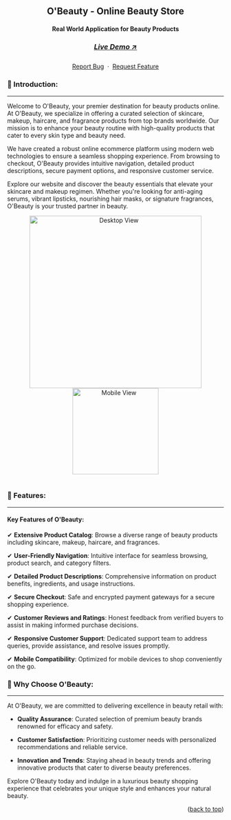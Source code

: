 <a name="readme-top"></a>

<!-- -------------------------------------------------------------------------- -->
<!-- HEADING STUFF  -->
<div align="center">
  <h2>O'Beauty - Online Beauty Store</h2>
  <h4>Real World Application for Beauty Products</h4>
  <h3> 
    <a href='https://o-beauty-store-app.vercel.app/', target='_blank'>
      <h5>Live Demo ↗</h5>
    </a>
  </h3>
  <p align="center">
    <a href="https://github.com/your-username/O-Beauty/issues">Report Bug</a>
    &nbsp;·&nbsp;
    <a href="https://github.com/your-username/O-Beauty/issues">Request Feature</a>
  </p>
</div>

<!-- -------------------------------------------------------------------------- -->

### 👋 Introduction:

---

Welcome to O'Beauty, your premier destination for beauty products online. At O'Beauty, we specialize in offering a curated selection of skincare, makeup, haircare, and fragrance products from top brands worldwide. Our mission is to enhance your beauty routine with high-quality products that cater to every skin type and beauty need.

We have created a robust online ecommerce platform using modern web technologies to ensure a seamless shopping experience. From browsing to checkout, O'Beauty provides intuitive navigation, detailed product descriptions, secure payment options, and responsive customer service.

Explore our website and discover the beauty essentials that elevate your skincare and makeup regimen. Whether you're looking for anti-aging serums, vibrant lipsticks, nourishing hair masks, or signature fragrances, O'Beauty is your trusted partner in beauty.

<!-- -------------------------------------------------------------------------- -->
<!-- DEMO IMAGES  -->
<div align=center>
  <a href='https://o-beauty-store-app.vercel.app/' align=center>
    <img src="https://example.com/demo-image1.png" alt="Desktop View" title="Desktop View" width="400">
    <img src="https://example.com/demo-image2.png" alt="Mobile View" title="Mobile View" width="200">
  </a>
</div>
<br>

<!-- -------------------------------------------------------------------------- -->

### 🛒 Features:

---

#### Key Features of O'Beauty:

✔ **Extensive Product Catalog**: Browse a diverse range of beauty products including skincare, makeup, haircare, and fragrances.

✔ **User-Friendly Navigation**: Intuitive interface for seamless browsing, product search, and category filters.

✔ **Detailed Product Descriptions**: Comprehensive information on product benefits, ingredients, and usage instructions.

✔ **Secure Checkout**: Safe and encrypted payment gateways for a secure shopping experience.

✔ **Customer Reviews and Ratings**: Honest feedback from verified buyers to assist in making informed purchase decisions.

✔ **Responsive Customer Support**: Dedicated support team to address queries, provide assistance, and resolve issues promptly.

✔ **Mobile Compatibility**: Optimized for mobile devices to shop conveniently on the go.

<!-- -------------------------------------------------------------------------- -->

### 🌟 Why Choose O'Beauty:

---

At O'Beauty, we are committed to delivering excellence in beauty retail with:

- **Quality Assurance**: Curated selection of premium beauty brands renowned for efficacy and safety.
  
- **Customer Satisfaction**: Prioritizing customer needs with personalized recommendations and reliable service.
  
- **Innovation and Trends**: Staying ahead in beauty trends and offering innovative products that cater to diverse beauty preferences.

Explore O'Beauty today and indulge in a luxurious beauty shopping experience that celebrates your unique style and enhances your natural beauty.

<!-- -------------------------------------------------------------------------- -->
<p align="right">(<a href="#readme-top">back to top</a>)</p>

<br/> <br/>
